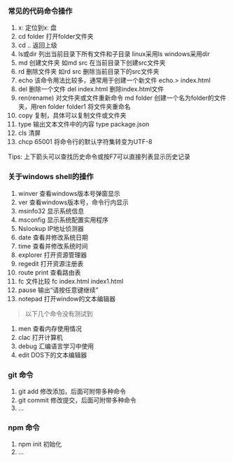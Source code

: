 ### 常见的代码命令操作

1. x: 定位到x: 盘 
2. cd folder 打开folder文件夹
3. cd .. 返回上级
4. ls或dir 列出当前目录下所有文件和子目录  linux采用ls  windows采用dir
5. md 创建文件夹  如md src  在当前目录下创建src文件夹
6. rd 删除文件夹  如rd src 删除当前目录下的src文件夹
7. echo 该命令用法比较多，通常用于创建一个新文件 echo.> index.html
8. del 删除一个文件  del index.html 删除index.html文件
9. ren(rename) 对文件夹或文件重新命令  md folder 创建一个名为folder的文件夹，用ren folder folder1 将文件夹重命名
10. copy 复制，具体可以复制文件或文件夹
11. type 输出文本文件中的内容 type package.json
12. cls 清屏
13. chcp 65001 将命令行的默认字符集转变为UTF-8

Tips: 上下箭头可以查找历史命令或按F7可以直接列表显示历史记录

### 关于windows shell的操作

1. winver 查看windows版本号弹窗显示
2. ver 查看windows版本号，命令行内显示
3. msinfo32 显示系统信息
4. msconfig 显示系统配置实用程序
5. Nslookup  IP地址侦测器
6. date 查看并修改系统日期
7. time 查看并修改系统时间
8. explorer 打开资源管理器
9. regedit 打开资源注册表
10. route print 查看路由表
11. fc 文件比较  fc index.html index1.html
12. pause 输出“请按任意键继续”
13. notepad 打开window的文本编辑器

> 以下几个命令没有测试到
1. men 查看内存使用情况
2. clac 打开计算机
3. debug 汇编语言学习中使用
4. edit DOS下的文本编辑器

### git 命令
1. git add 修改添加，后面可附带多种命令
2. git commit 修改提交，后面可附带多种命令
3. ...

### npm 命令
1. npm init 初始化
2. ...




